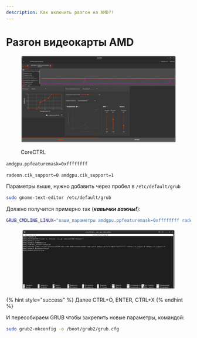 ```yaml
---
description: Как включить разгон на AMD?!
---
```


# Разгон видеокарты AMD

<figure><img src="../../../.gitbook/assets/Снимок экрана от 2022-10-29 13-41-07.png" alt=""><figcaption><p>CoreCTRL</p></figcaption></figure>

`amdgpu.ppfeaturemask=0xffffffff`

`radeon.cik_support=0 amdgpu.cik_support=1`

Параметры выше, нужно добавить через пробел в `/etc/default/grub`

```bash
sudo gnome-text-editor /etc/default/grub
```

Должно получится примерно так (_**кавычки важны!**_):

```bash
GRUB_CMDLINE_LINUX="ваши_параметры amdgpu.ppfeaturemask=0xffffffff radeon.cik_support=0 amdgpu.cik_support=1"
```

<figure><img src="../../../.gitbook/assets/coO6sAeE_0Y.jpg" alt=""><figcaption></figcaption></figure>

{% hint style="success" %}
Далее CTRL+O, ENTER, CTRL+X
{% endhint %}

И пересобираем GRUB чтобы закрепить новые параметры, командой:

```bash
sudo grub2-mkconfig -o /boot/grub2/grub.cfg
```
